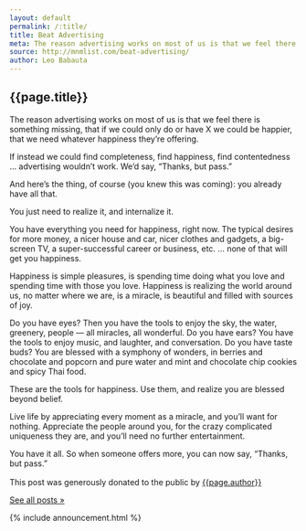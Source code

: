 ```yaml
---
layout: default
permalink: /:title/
title: Beat Advertising
meta: The reason advertising works on most of us is that we feel there is something missing, that if we could only do or have X we could be happier, that we need whatever happiness they’re offering.
source: http://mnmlist.com/beat-advertising/
author: Leo Babauta
---
```


<h2>{{page.title}}</h2>

<p class="intro">The reason advertising works on most of us is that we feel there is something missing, that if we could only do or have X we could be happier, that we need whatever happiness they’re offering.</p>

If instead we could find completeness, find happiness, find contentedness … advertising wouldn’t work. We’d say, “Thanks, but pass.”

And here’s the thing, of course (you knew this was coming): you already have all that.

You just need to realize it, and internalize it.

You have everything you need for happiness, right now. The typical desires for more money, a nicer house and car, nicer clothes and gadgets, a big-screen TV, a super-successful career or business, etc. … none of that will get you happiness.

Happiness is simple pleasures, is spending time doing what you love and spending time with those you love. Happiness is realizing the world around us, no matter where we are, is a miracle, is beautiful and filled with sources of joy.

Do you have eyes? Then you have the tools to enjoy the sky, the water, greenery, people — all miracles, all wonderful. Do you have ears? You have the tools to enjoy music, and laughter, and conversation. Do you have taste buds? You are blessed with a symphony of wonders, in berries and chocolate and popcorn and pure water and mint and chocolate chip cookies and spicy Thai food.

These are the tools for happiness. Use them, and realize you are blessed beyond belief.

Live life by appreciating every moment as a miracle, and you’ll want for nothing. Appreciate the people around you, for the crazy complicated uniqueness they are, and you’ll need no further entertainment.

You have it all. So when someone offers more, you can now say, “Thanks, but pass.”

<div class="attribution">
  <p>This post was generously donated to the public by <a href="{{page.source}}" target="_blank">{{page.author}}</a> <img src="{{site.baseurl}}/assets/img/external-icon.png" width="16px"/></p>
</div> <!-- .attribution -->


<a class="all-posts" href="{{site.baseurl}}/archive">See all posts &raquo;</a>

{% include announcement.html %} 